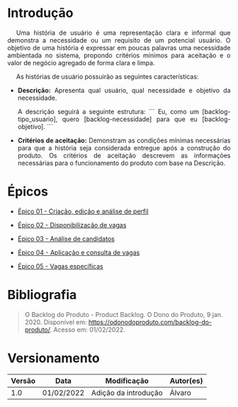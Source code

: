 # Introdução

<p style="text-indent: 20px; text-align: justify">
Uma história de usuário é uma representação clara e informal que demonstra a necessidade ou um requisito
de um potencial usuário. O objetivo de uma história é expressar em poucas palavras uma necessidade ambientada
no sistema, propondo critérios mínimos para aceitação e o valor de negócio agregado de forma clara e limpa.
</p>

<p style="text-indent: 20px; text-align: justify">
As histórias de usuário possuirão as seguintes características:
</p>

<ul>
    <li style="text-align: justify">
        <p><b>Descrição:</b> Apresenta qual usuário, qual necessidade e objetivo da necessidade.</p>
        <p>
        A descrição seguirá a seguinte estrutura:
        ```
        Eu, como um [backlog-tipo_usuario], quero [backlog-necessidade] para que eu 
        [backlog-objetivo].
        ```
        </p>
    </li>
    <li style="text-align: justify">
    <p><b>Critérios de aceitação:</b> Demonstram as condições mínimas necessárias para que a história seja
    considerada entregue após a construção do produto. Os critérios de aceitação descrevem as informações
    necessárias para o funcionamento do produto com base na Descrição.</p>
    </li>
</ul>

# Épicos
- [Épico 01 - Criação, edição e análise de perfil](/Epicos/Epico01.md) <br>

- [Épico 02 - Disponibilização de vagas](/Epicos/Epico02.md) <br>

- [Épico 03 - Análise de candidatos](/Epicos/Epico03.md) <br>

- [Épico 04 - Aplicação e consulta de vagas](/Epicos/Epico04.md) <br>

- [Épico 05 - Vagas específicas](/Epicos/Epico05.md) <br>

# Bibliografia
> O Backlog do Produto - Product Backlog. O Dono do Produto, 9 jan. 2020. Disponível em: <https://odonodoproduto.com/backlog-do-produto/>. Acesso em: 01/02/2022.
# Versionamento

Versão | Data | Modificação | Autor(es) |
|--|--|--|--|
| 1.0 | 01/02/2022 | Adição da introdução | Álvaro |